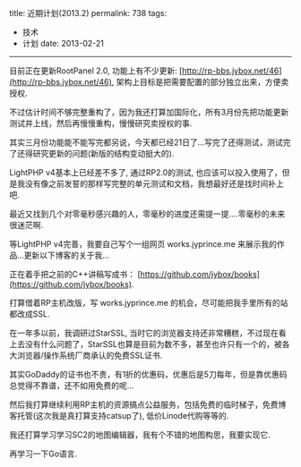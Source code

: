 title: 近期计划(2013.2)
permalink: 738
tags:
  - 技术
  - 计划
date: 2013-02-21
---

目前正在更新RootPanel 2.0, 功能上有不少更新: [http://rp-bbs.jybox.net/46](http://rp-bbs.jybox.net/46), 架构上目标是把需要配置的部分独立出来，方便卖授权.

不过估计时间不够完整重构了，因为我还打算加国际化，所有3月份先把功能更新测试并上线，然后再慢慢重构，慢慢研究卖授权的事.

其实三月份功能能不能写完都另说，今天都已经21日了&#8230;写完了还得测试，测试完了还得研究更新的问题(新版的结构变动挺大的).

LightPHP v4基本上已经差不多了, 通过RP2.0的测试, 也应该可以投入使用了，但是我没有像之前发誓的那样写完整的单元测试和文档，我想最好还是找时间补上吧.

最近又找到几个对零毫秒感兴趣的人，零毫秒的进度还需提一提&#8230;.零毫秒的未来很迷茫啊.

等LightPHP v4完善，我要自己写个一组网页 works.jyprince.me 来展示我的作品&#8230;更新以下博客的关于我&#8230;

正在着手把之前的C++讲稿写成书： [https://github.com/jybox/books](https://github.com/jybox/books).

打算借着RP主机改版，写 works.jyprince.me 的机会，尽可能把我手里所有的站都改成SSL.

在一年多以前，我调研过StarSSL, 当时它的浏览器支持还非常糟糕，不过现在看上去没有什么问题了，StarSSL也算是目前为数不多，甚至也许只有一个的，被各大浏览器/操作系统厂商承认的免费SSL证书.

其实GoDaddy的证书也不贵，有1折的优惠码，优惠后是5刀每年，但是靠优惠码总觉得不靠谱，还不如用免费的呢&#8230;

然后我打算继续利用RP主机的资源搞点公益服务，包括免费的临时梯子，免费博客托管(这次我是真打算支持catsup了), 低价Linode代购等等的.

我还打算学习学习SC2的地图编辑器，我有个不错的地图构思，我要实现它.

再学习一下Go语言.
